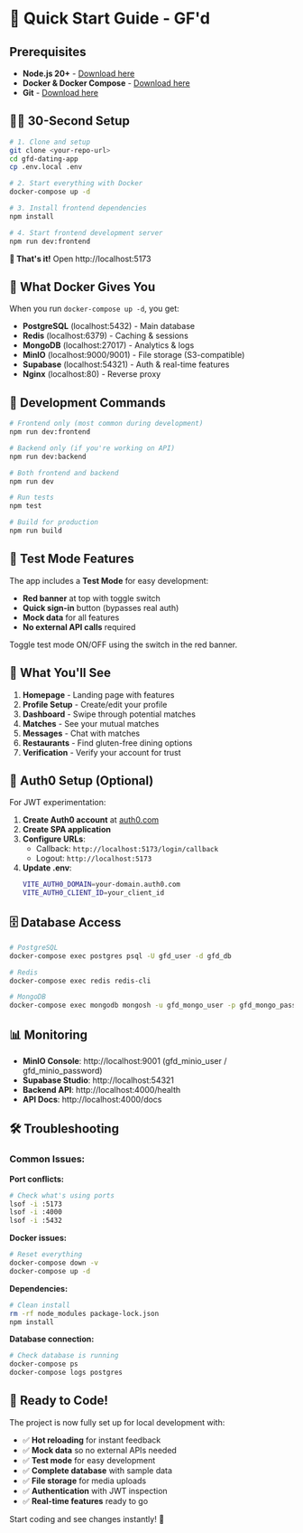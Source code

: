 # 🚀 Quick Start Guide - GF'd

## Prerequisites

- **Node.js 20+** - [Download here](https://nodejs.org/)
- **Docker & Docker Compose** - [Download here](https://www.docker.com/products/docker-desktop/)
- **Git** - [Download here](https://git-scm.com/)

## 🏃‍♂️ 30-Second Setup

```bash
# 1. Clone and setup
git clone <your-repo-url>
cd gfd-dating-app
cp .env.local .env

# 2. Start everything with Docker
docker-compose up -d

# 3. Install frontend dependencies
npm install

# 4. Start frontend development server
npm run dev:frontend
```

**🎉 That's it!** Open http://localhost:5173

## 🐳 What Docker Gives You

When you run `docker-compose up -d`, you get:

- **PostgreSQL** (localhost:5432) - Main database
- **Redis** (localhost:6379) - Caching & sessions  
- **MongoDB** (localhost:27017) - Analytics & logs
- **MinIO** (localhost:9000/9001) - File storage (S3-compatible)
- **Supabase** (localhost:54321) - Auth & real-time features
- **Nginx** (localhost:80) - Reverse proxy

## 🔧 Development Commands

```bash
# Frontend only (most common during development)
npm run dev:frontend

# Backend only (if you're working on API)
npm run dev:backend

# Both frontend and backend
npm run dev

# Run tests
npm test

# Build for production
npm run build
```

## 🧪 Test Mode Features

The app includes a **Test Mode** for easy development:

- **Red banner** at top with toggle switch
- **Quick sign-in** button (bypasses real auth)
- **Mock data** for all features
- **No external API calls** required

Toggle test mode ON/OFF using the switch in the red banner.

## 📱 What You'll See

1. **Homepage** - Landing page with features
2. **Profile Setup** - Create/edit your profile
3. **Dashboard** - Swipe through potential matches
4. **Matches** - See your mutual matches
5. **Messages** - Chat with matches
6. **Restaurants** - Find gluten-free dining options
7. **Verification** - Verify your account for trust

## 🔐 Auth0 Setup (Optional)

For JWT experimentation:

1. **Create Auth0 account** at [auth0.com](https://auth0.com)
2. **Create SPA application**
3. **Configure URLs**:
   - Callback: `http://localhost:5173/login/callback`
   - Logout: `http://localhost:5173`
4. **Update .env**:
   ```bash
   VITE_AUTH0_DOMAIN=your-domain.auth0.com
   VITE_AUTH0_CLIENT_ID=your_client_id
   ```

## 🗄️ Database Access

```bash
# PostgreSQL
docker-compose exec postgres psql -U gfd_user -d gfd_db

# Redis
docker-compose exec redis redis-cli

# MongoDB
docker-compose exec mongodb mongosh -u gfd_mongo_user -p gfd_mongo_password
```

## 📊 Monitoring

- **MinIO Console**: http://localhost:9001 (gfd_minio_user / gfd_minio_password)
- **Supabase Studio**: http://localhost:54321
- **Backend API**: http://localhost:4000/health
- **API Docs**: http://localhost:4000/docs

## 🛠️ Troubleshooting

### Common Issues:

**Port conflicts:**
```bash
# Check what's using ports
lsof -i :5173
lsof -i :4000
lsof -i :5432
```

**Docker issues:**
```bash
# Reset everything
docker-compose down -v
docker-compose up -d
```

**Dependencies:**
```bash
# Clean install
rm -rf node_modules package-lock.json
npm install
```

**Database connection:**
```bash
# Check database is running
docker-compose ps
docker-compose logs postgres
```

## 🎯 Ready to Code!

The project is now fully set up for local development with:

- ✅ **Hot reloading** for instant feedback
- ✅ **Mock data** so no external APIs needed
- ✅ **Test mode** for easy development
- ✅ **Complete database** with sample data
- ✅ **File storage** for media uploads
- ✅ **Authentication** with JWT inspection
- ✅ **Real-time features** ready to go

Start coding and see changes instantly! 🚀